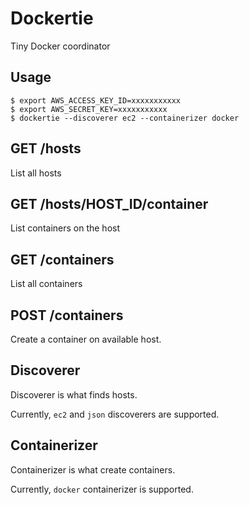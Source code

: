 Dockertie
==========

Tiny Docker coordinator

Usage
-----

```
$ export AWS_ACCESS_KEY_ID=xxxxxxxxxxx
$ export AWS_SECRET_KEY=xxxxxxxxxxx
$ dockertie --discoverer ec2 --containerizer docker
```

## GET /hosts

List all hosts

## GET /hosts/HOST_ID/container

List containers on the host

## GET /containers

List all containers

## POST /containers

Create a container on available host.

Discoverer
----------

Discoverer is what finds hosts.

Currently, `ec2` and `json` discoverers are supported.

Containerizer
-------------

Containerizer is what create containers.

Currently, `docker` containerizer is supported.


